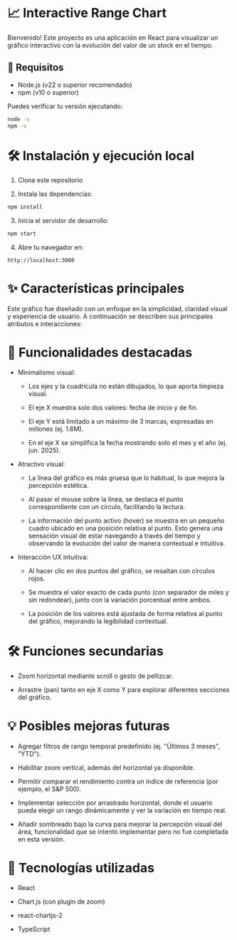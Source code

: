 # 📈 Interactive Range Chart

Bienvenido! Este proyecto es una aplicación en React para visualizar un gráfico interactivo con la evolución del valor de un stock en el tiempo.  

## 🚀 Requisitos

- Node.js (v22 o superior recomendado)
- npm (v10 o superior)

Puedes verificar tu versión ejecutando:

```bash
node -v
npm -v
```

# 🛠 Instalación y ejecución local

1. Clona este repositorio


2. Instala las dependencias:

```bash
npm install
```

3. Inicia el servidor de desarrollo:

```bash
npm start
```

4. Abre tu navegador en:

```arduino
http://localhost:3000
```

# ✨ Características principales
Este gráfico fue diseñado con un enfoque en la simplicidad, claridad visual y experiencia de usuario. A continuación se describen sus principales atributos e interacciones:

# 🧩 Funcionalidades destacadas

- Minimalismo visual:

    - Los ejes y la cuadrícula no están dibujados, lo que aporta limpieza visual.

    - El eje X muestra solo dos valores: fecha de inicio y de fin.

    - El eje Y está limitado a un máximo de 3 marcas, expresadas en millones (ej. 1.6M).

    - En el eje X se simplifica la fecha mostrando solo el mes y el año (ej. jun. 2025).

- Atractivo visual:

    - La línea del gráfico es más gruesa que lo habitual, lo que mejora la percepción estética.

    - Al pasar el mouse sobre la línea, se destaca el punto correspondiente con un círculo, facilitando la lectura.

    - La información del punto activo (hover) se muestra en un pequeño cuadro ubicado en una posición relativa al punto. Esto genera una sensación visual de estar navegando a través del tiempo y observando la evolución del valor de manera contextual e intuitiva.

- Interacción UX intuitiva:

    - Al hacer clic en dos puntos del gráfico, se resaltan con círculos rojos.

    - Se muestra el valor exacto de cada punto (con separador de miles y sin redondear), junto con la variación porcentual entre ambos.

    - La posición de los valores está ajustada de forma relativa al punto del gráfico, mejorando la legibilidad contextual.

# 🛠 Funciones secundarias

- Zoom horizontal mediante scroll o gesto de pellizcar.

- Arrastre (pan) tanto en eje X como Y para explorar diferentes secciones del gráfico.

# 💡 Posibles mejoras futuras

- Agregar filtros de rango temporal predefinido (ej. "Últimos 3 meses", "YTD").

- Habilitar zoom vertical, además del horizontal ya disponible.

- Permitir comparar el rendimiento contra un índice de referencia (por ejemplo, el S&P 500).

- Implementar selección por arrastrado horizontal, donde el usuario pueda elegir un rango dinámicamente y ver la variación en tiempo real.

- Añadir sombreado bajo la curva para mejorar la percepción visual del área, funcionalidad que se intentó implementar pero no fue completada en esta versión.

# 🧩 Tecnologías utilizadas

- React

- Chart.js (con plugin de zoom)

- react-chartjs-2

- TypeScript